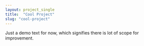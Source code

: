 ```yaml
---
layout: project_single
title:  "Cool Project"
slug: "cool-project"
---
```


Just a demo text for now, which signifies there is lot of scope for improvement.